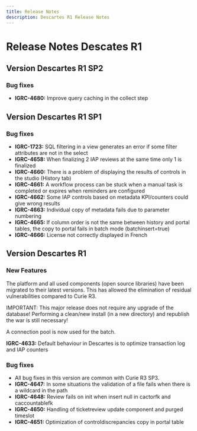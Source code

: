 ```yaml
---
title: Release Notes
description: Descartes R1 Release Notes
---
```


# Release Notes Descates R1

## Version Descartes R1 SP2

### Bug fixes

- **IGRC-4680:** Improve query caching in the collect step

## Version Descartes R1 SP1

### Bug fixes

- **IGRC-1723:** SQL filtering in a view generates an error if some filter attributes are not in the select
- **IGRC-4658:** When finalizing 2 IAP reviews at the same time only 1 is finalized
- **IGRC-4660:** There is a problem of displaying the results of controls in the studio (History tab)
- **IGRC-4661:** A workflow process can be stuck when a manual task is completed or expires when reminders are configured
- **IGRC-4662:** Some IAP controls based on metadata KPI/counters could give wrong results
- **IGRC-4663:** Individual copy of metadata fails due to parameter numbering
- **IGRC-4665:** If column order is not the same between history and portal tables, the copy to portal fails in batch mode (batchinsert=true)
- **IGRC-4666:** License not correctly displayed in French

## Version Descartes R1

### New Features

The platform and all used components (open source libraries) have been migrated to their latest versions.
This has allowed the elimination of residual vulnerabilities compared to Curie R3.

IMPORTANT: This major release does not require any upgrade of the database!
Performing a clean/new install (in a new directory) and republish the war is still necessary!

A connection pool is now used for the batch.

**IGRC-4633:** Default behaviour in Descartes is to optimize transaction log and IAP counters

### Bug fixes

- All bug fixes in this version are common with Curie R3 SP3.
- **IGRC-4647:** In some situations the validation of a file fails when there is a wildcard in the path
- **IGRC-4648:** Review fails on init when insert null in cactorfk and caccountablefk
- **IGRC-4650:** Handling of ticketreview update component and purged timeslot
- **IGRC-4651:** Optimization of controldiscrepancies copy in portal table
